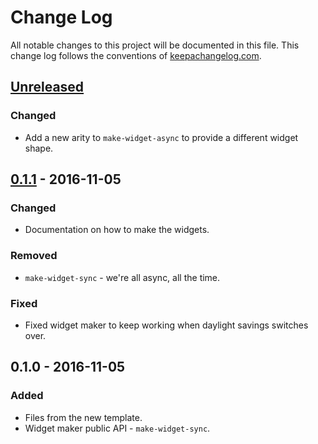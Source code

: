 # Change Log
All notable changes to this project will be documented in this file. This change log follows the conventions of [keepachangelog.com](http://keepachangelog.com/).

## [Unreleased][unreleased]
### Changed
- Add a new arity to `make-widget-async` to provide a different widget shape.

## [0.1.1] - 2016-11-05
### Changed
- Documentation on how to make the widgets.

### Removed
- `make-widget-sync` - we're all async, all the time.

### Fixed
- Fixed widget maker to keep working when daylight savings switches over.

## 0.1.0 - 2016-11-05
### Added
- Files from the new template.
- Widget maker public API - `make-widget-sync`.

[unreleased]: https://github.com/your-name/fa2ga/compare/0.1.1...HEAD
[0.1.1]: https://github.com/your-name/fa2ga/compare/0.1.0...0.1.1
